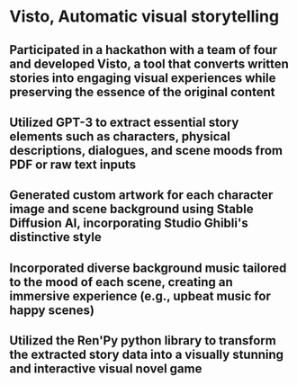 # Visto, Automatic visual storytelling

## Participated in a hackathon with a team of four and developed Visto, a tool that converts written stories into engaging visual experiences while preserving the essence of the original content

## Utilized GPT-3 to extract essential story elements such as characters, physical descriptions, dialogues, and scene moods from PDF or raw text inputs

## Generated custom artwork for each character image and scene background using Stable Diffusion AI, incorporating Studio Ghibli's distinctive style

## Incorporated diverse background music tailored to the mood of each scene, creating an immersive experience (e.g., upbeat music for happy scenes)

## Utilized the Ren'Py python library to transform the extracted story data into a visually stunning and interactive visual novel game

